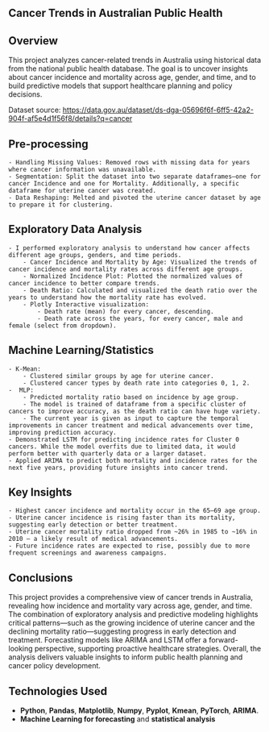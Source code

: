 ## **Cancer Trends in Australian Public Health**


## **Overview**
This project analyzes cancer-related trends in Australia using historical data from the national public health database. The goal is to uncover insights about cancer incidence and mortality across age, gender, and time, and to build predictive models that support healthcare planning and policy decisions.

Dataset source: https://data.gov.au/dataset/ds-dga-05696f6f-6ff5-42a2-904f-af5e4d1f56f8/details?q=cancer

## **Pre-processing**
    - Handling Missing Values: Removed rows with missing data for years where cancer information was unavailable.
    - Segmentation: Split the dataset into two separate dataframes—one for cancer Incidence and one for Mortality. Additionally, a specific dataframe for uterine cancer was created.
    - Data Reshaping: Melted and pivoted the uterine cancer dataset by age to prepare it for clustering.

## **Exploratory Data Analysis**
    - I performed exploratory analysis to understand how cancer affects different age groups, genders, and time periods.
        - Cancer Incidence and Mortality by Age: Visualized the trends of cancer incidence and mortality rates across different age groups.
        - Normalized Incidence Plot: Plotted the normalized values of cancer incidence to better compare trends.
        - Death Ratio: Calculated and visualized the death ratio over the years to understand how the mortality rate has evolved.
        - Plotly Interactive visualization:
            - Death rate (mean) for every cancer, descending.
            - Death rate across the years, for every cancer, male and female (select from dropdown).

## **Machine Learning/Statistics**
    - K-Mean:
        - Clustered similar groups by age for uterine cancer.
        - Clustered cancer types by death rate into categories 0, 1, 2. 
    -  MLP:
        - Predicted mortality ratio based on incidence by age group.
        - The model is trained of dataframe from a specific cluster of cancers to improve accuracy, as the death ratio can have huge variety. 
        - The current year is given as input to capture the temporal improvements in cancer treatment and medical advancements over time, improving prediction accuracy.
    - Demonstrated LSTM for predicting incidence rates for Cluster 0 cancers. While the model overfits due to limited data, it would perform better with quarterly data or a larger dataset.
    - Applied ARIMA to predict both mortality and incidence rates for the next five years, providing future insights into cancer trend.

## **Key Insights** 
    - Highest cancer incidence and mortality occur in the 65–69 age group.
    - Uterine cancer incidence is rising faster than its mortality, suggesting early detection or better treatment.
    - Uterine cancer mortality ratio dropped from ~26% in 1985 to ~16% in 2010 — a likely result of medical advancements.
    - Future incidence rates are expected to rise, possibly due to more frequent screenings and awareness campaigns.

## **Conclusions**
This project provides a comprehensive view of cancer trends in Australia, revealing how incidence and mortality vary across age, gender, and time. The combination of exploratory analysis and predictive modeling highlights critical patterns—such as the growing incidence of uterine cancer and the declining mortality ratio—suggesting progress in early detection and treatment. Forecasting models like ARIMA and LSTM offer a forward-looking perspective, supporting proactive healthcare strategies. Overall, the analysis delivers valuable insights to inform public health planning and cancer policy development.



## **Technologies Used**
- **Python**, **Pandas**, **Matplotlib**, **Numpy**, **Pyplot**, **Kmean**, **PyTorch**, **ARIMA**.
 - **Machine Learning for forecasting** and **statistical analysis**
